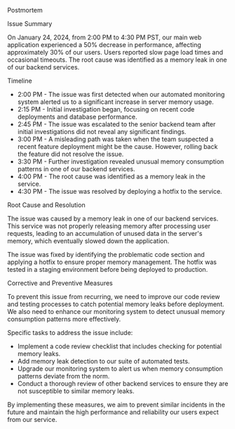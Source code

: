 Postmortem

Issue Summary

On January 24, 2024, from 2:00 PM to 4:30 PM PST, our main web application experienced a 50% decrease in performance, affecting approximately 30% of our users. Users reported slow page load times and occasional timeouts. The root cause was identified as a memory leak in one of our backend services.

Timeline

- 2:00 PM - The issue was first detected when our automated monitoring system alerted us to a significant increase in server memory usage.
- 2:15 PM - Initial investigation began, focusing on recent code deployments and database performance.
- 2:45 PM - The issue was escalated to the senior backend team after initial investigations did not reveal any significant findings.
- 3:00 PM - A misleading path was taken when the team suspected a recent feature deployment might be the cause. However, rolling back the feature did not resolve the issue.
- 3:30 PM - Further investigation revealed unusual memory consumption patterns in one of our backend services.
- 4:00 PM - The root cause was identified as a memory leak in the service.
- 4:30 PM - The issue was resolved by deploying a hotfix to the service.

Root Cause and Resolution

The issue was caused by a memory leak in one of our backend services. This service was not properly releasing memory after processing user requests, leading to an accumulation of unused data in the server's memory, which eventually slowed down the application.

The issue was fixed by identifying the problematic code section and applying a hotfix to ensure proper memory management. The hotfix was tested in a staging environment before being deployed to production.

Corrective and Preventive Measures

To prevent this issue from recurring, we need to improve our code review and testing processes to catch potential memory leaks before deployment. We also need to enhance our monitoring system to detect unusual memory consumption patterns more effectively.

Specific tasks to address the issue include:

- Implement a code review checklist that includes checking for potential memory leaks.
- Add memory leak detection to our suite of automated tests.
- Upgrade our monitoring system to alert us when memory consumption patterns deviate from the norm.
- Conduct a thorough review of other backend services to ensure they are not susceptible to similar memory leaks.

By implementing these measures, we aim to prevent similar incidents in the future and maintain the high performance and reliability our users expect from our service.
